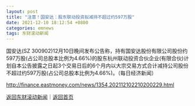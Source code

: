 ```yaml
---
layout: post
title: "注意！国安达：股东联动投资拟减持不超过约597万股"
date: 2021-12-10 18:12:54 +0800
categories: emnews
tags: 东财滚动新闻
---
```


国安达(SZ 300902)12月10日晚间发布公告称，持有国安达股份有限公司股份约597万股(占公司总股本比例为4.66%)的股东杭州联动投资合伙企业(有限合伙)计划自本公告披露之日起3个交易日后的6个月内以大宗交易方式合计减持公司股份不超过约597万股(占公司总股本比例为4.66%)。（每日经济新闻）

<http://finance.eastmoney.com/news/1354,202112102210200229.html>

[返回东财滚动新闻](//finews.withounder.com/emnews/)｜[返回首页](//finews.withounder.com/)